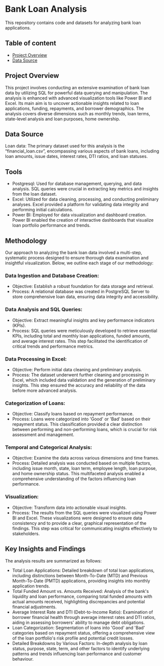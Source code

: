 # Bank Loan Analysis
This repository contains code and datasets for analyzing bank loan applications. 

## Table of content
- [Project Overview](#project-overview)
- [Data Source](#data-source)

## Project Overview
This project involves conducting an extensive examination of bank loan data by utilizing SQL for powerful data querying and manipulation. The analysis is enhanced with advanced visualization tools like Power BI and Excel. Its main aim is to uncover actionable insights related to loan applications, funding, repayments, and borrower demographics. The analysis covers diverse dimensions such as monthly trends, loan terms, state-level analysis and loan purposes, home ownership.

## Data Source
Loan data: The primary dataset used for this analysis is the “financial_loan.csv”, encompassing various aspects of bank loans, including loan amounts, issue dates, interest rates, DTI ratios, and loan statuses.

## Tools
- Postgresql: Used for database management, querying, and data analysis. SQL queries were crucial in extracting key metrics and insights from the loan dataset.
- Excel: Utilized for data cleaning, processing, and conducting preliminary analyses. Excel provided a platform for validating data integrity and performing initial calculations.
- Power BI: Employed for data visualization and dashboard creation. Power BI enabled the creation of interactive dashboards that visualize loan portfolio performance and trends.

## Methodology
Our approach to analyzing the bank loan data involved a multi-step, systematic process designed to ensure thorough data examination and insightful visualization. Below, we outline each stage of our methodology:

### Data Ingestion and Database Creation:

- Objective: Establish a robust foundation for data storage and retrieval.
- Process: A relational database was created in PostgreSQL Server to store comprehensive loan data, ensuring data integrity and accessibility.

### Data Analysis and SQL Queries:

- Objective: Extract meaningful insights and key performance indicators (KPIs).
- Process: SQL queries were meticulously developed to retrieve essential KPIs, including total and monthly loan applications, funded amounts, and average interest rates. This step facilitated the identification of critical trends and performance metrics.

### Data Processing in Excel:

- Objective: Perform initial data cleaning and preliminary analysis.
- Process: The dataset underwent further cleaning and processing in Excel, which included data validation and the generation of preliminary insights. This step ensured the accuracy and reliability of the data before more advanced analysis.

### Categorization of Loans:

- Objective: Classify loans based on repayment performance.
- Process: Loans were categorized into 'Good' or 'Bad' based on their repayment status. This classification provided a clear distinction between performing and non-performing loans, which is crucial for risk assessment and management.

### Temporal and Categorical Analysis:

- Objective: Examine the data across various dimensions and time frames.
- Process: Detailed analysis was conducted based on multiple factors, including issue month, state, loan term, employee length, loan purpose, and home ownership status. This multifaceted analysis enabled a comprehensive understanding of the factors influencing loan performance.

### Visualization:

- Objective: Transform data into actionable visual insights.
- Process: The results from the SQL queries were visualized using Power BI and Excel. These visualizations were designed to ensure data consistency and to provide a clear, graphical representation of the findings. This step was critical for communicating insights effectively to stakeholders.

## Key Insights and Findings
The analysis results are summarized as follows:

- Total Loan Applications: Detailed breakdown of total loan applications, including distinctions between Month-To-Date (MTD) and Previous Month-To-Date (PMTD) applications, providing insights into monthly application trends.
- Total Funded Amount vs. Amounts Received: Analysis of the bank's liquidity and loan performance, comparing total funded amounts with actual amounts received, highlighting discrepancies and potential financial adjustments.
- Average Interest Rate and DTI (Debt-to-Income Ratio): Examination of borrower financial health through average interest rates and DTI ratios, aiding in assessing borrowers' ability to manage debt obligations.
- Loan Categorization: Segmentation of loans into 'Good' and 'Bad' categories based on repayment status, offering a comprehensive view of the loan portfolio's risk profile and potential credit losses.
- Detailed Breakdowns by Various Factors: In-depth analysis by loan status, purpose, state, term, and other factors to identify underlying patterns and trends influencing loan performance and customer behaviour.


